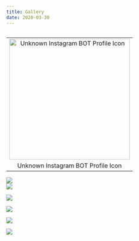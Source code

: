 ```yaml
---
title: Gallery
date: 2020-03-30
---
```


<div dir="ltr" style="text-align: left;" trbidi="on">
<table cellpadding="0" cellspacing="0" class="tr-caption-container" style="float: left; margin-right: 1em; text-align: left;"><tbody>
<tr><td style="text-align: center;"><a href="https://4.bp.blogspot.com/-4Gl0O0btbgs/W9OSlZuKVcI/AAAAAAAAAU0/remqOjbRvfIlBgruzXqhOczslPS9sx1FQCLcBGAs/s1600/PicsArt_10-27-05.15.19.png" imageanchor="1" style="clear: left; margin-bottom: 1em; margin-left: auto; margin-right: auto;"><img alt="Unknown Instagram BOT Profile Icon" border="0" data-original-height="1000" data-original-width="1000" height="320" src="https://4.bp.blogspot.com/-4Gl0O0btbgs/W9OSlZuKVcI/AAAAAAAAAU0/remqOjbRvfIlBgruzXqhOczslPS9sx1FQCLcBGAs/s320/PicsArt_10-27-05.15.19.png" title="Unknown Instagram BOT Profile Icon" width="320" /></a></td></tr>
<tr><td class="tr-caption" style="text-align: center;">Unknown Instagram BOT Profile Icon</td></tr>
</tbody></table>
<br />
<a href="https://1.bp.blogspot.com/-uZycYqk0uDg/XCIsW-U2dgI/AAAAAAAAAXg/vKzxFNj_cRItTvJmZ1K0d7Z_9vzdEdF4wCLcBGAs/s1600/videotogif_2018.12.25_20.05.19.gif" imageanchor="1"><img border="0" data-original-height="600" data-original-width="800" src="https://1.bp.blogspot.com/-uZycYqk0uDg/XCIsW-U2dgI/AAAAAAAAAXg/vKzxFNj_cRItTvJmZ1K0d7Z_9vzdEdF4wCLcBGAs/s1600/videotogif_2018.12.25_20.05.19.gif" /></a>

<br />
<a href="https://2.bp.blogspot.com/-4xi_TBLN3bA/XgDQMNBec3I/AAAAAAAAAio/nWF5J1cz2BAb7sQQYbpVytQF0WsVMHMwQCLcBGAsYHQ/s1600/Screenshot_1.png" imageanchor="1"><img border="0" data-original-height="293" data-original-width="1186" src="https://2.bp.blogspot.com/-4xi_TBLN3bA/XgDQMNBec3I/AAAAAAAAAio/nWF5J1cz2BAb7sQQYbpVytQF0WsVMHMwQCLcBGAsYHQ/s1600/Screenshot_1.png" /></a>

<a href="https://4.bp.blogspot.com/-MX8xW-v5Gpk/XgSWIhC70wI/AAAAAAAAAjE/M2iS1QyJZagMiCNbGDPGfEl36EWPC3QswCLcBGAsYHQ/s1600/Screenshot_1.png" imageanchor="1"><img border="0" data-original-height="767" data-original-width="1365" src="https://4.bp.blogspot.com/-MX8xW-v5Gpk/XgSWIhC70wI/AAAAAAAAAjE/M2iS1QyJZagMiCNbGDPGfEl36EWPC3QswCLcBGAsYHQ/s1600/Screenshot_1.png" /></a>

<a href="https://1.bp.blogspot.com/-UD3cQJMWkCc/XgaIVNmGRJI/AAAAAAAAAjg/IhQEjoECGRIir1_ChdoZM7FtF32jrNXiwCLcBGAsYHQ/s1600/Screenshot_1.png" imageanchor="1"><img border="0" data-original-height="432" data-original-width="1362" src="https://1.bp.blogspot.com/-UD3cQJMWkCc/XgaIVNmGRJI/AAAAAAAAAjg/IhQEjoECGRIir1_ChdoZM7FtF32jrNXiwCLcBGAsYHQ/s1600/Screenshot_1.png" /></a>

<a href="https://1.bp.blogspot.com/-2711ByIvzp4/Xhco22cBcAI/AAAAAAAAAkA/1Y3_m_lTXVsrUCIy4bqq34NL7iqLFF87gCLcBGAsYHQ/s1600/Cara-Mempercepat-Loading-Template-Evo-Magz.png" imageanchor="1"><img border="0" data-original-height="475" data-original-width="640" src="https://1.bp.blogspot.com/-2711ByIvzp4/Xhco22cBcAI/AAAAAAAAAkA/1Y3_m_lTXVsrUCIy4bqq34NL7iqLFF87gCLcBGAsYHQ/s1600/Cara-Mempercepat-Loading-Template-Evo-Magz.png" /></a>

<a href="https://1.bp.blogspot.com/-atdwl-jQEh0/XoIWlT0DoaI/AAAAAAAAABA/cWA2QM8H9Ds6BQ6tQyvpFxlnXJef4DiegCLcBGAsYHQ/s1600/imgingest-2117968900021071073.png" imageanchor="1" ><img border="0" src="https://1.bp.blogspot.com/-atdwl-jQEh0/XoIWlT0DoaI/AAAAAAAAABA/cWA2QM8H9Ds6BQ6tQyvpFxlnXJef4DiegCLcBGAsYHQ/s1600/imgingest-2117968900021071073.png" data-original-width="1365" data-original-height="690" /></a>
</div>
